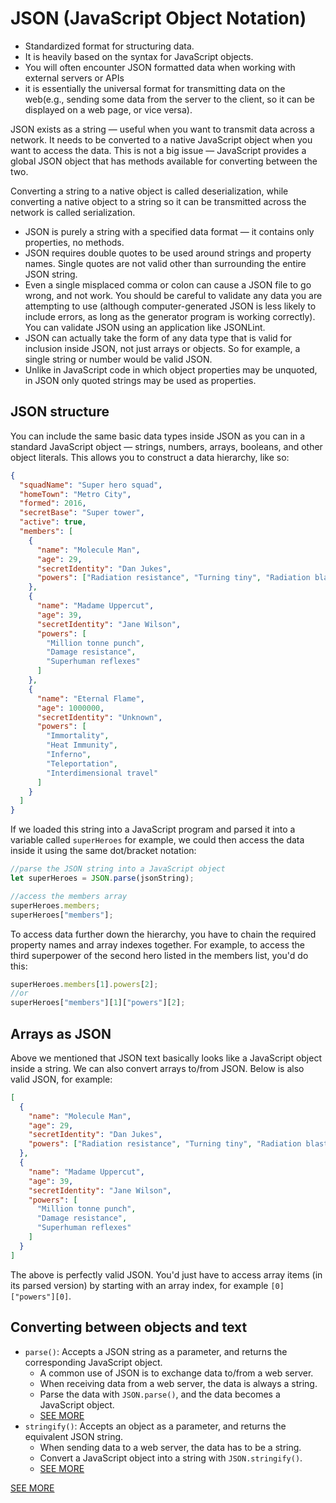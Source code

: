 # JSON (JavaScript Object Notation)

- Standardized format for structuring data.
- It is heavily based on the syntax for JavaScript objects.
- You will often encounter JSON formatted data when working with external servers or APIs 
- it is essentially the universal format for transmitting data on the web(e.g., sending some data from the server to the client, so it can be displayed on a web page, or vice versa).

JSON exists as a string — useful when you want to transmit data across a network. It needs to be converted to a native JavaScript object when you want to access the data. This is not a big issue — JavaScript provides a global JSON object that has methods available for converting between the two.

Converting a string to a native object is called deserialization, while converting a native object to a string so it can be transmitted across the network is called serialization.

- JSON is purely a string with a specified data format — it contains only properties, no methods.
- JSON requires double quotes to be used around strings and property names. Single quotes are not valid other than surrounding the entire JSON string.
- Even a single misplaced comma or colon can cause a JSON file to go wrong, and not work. You should be careful to validate any data you are attempting to use (although computer-generated JSON is less likely to include errors, as long as the generator program is working correctly). You can validate JSON using an application like JSONLint.
- JSON can actually take the form of any data type that is valid for inclusion inside JSON, not just arrays or objects. So for example, a single string or number would be valid JSON.
- Unlike in JavaScript code in which object properties may be unquoted, in JSON only quoted strings may be used as properties.

## JSON structure

You can include the same basic data types inside JSON as you can in a standard JavaScript object — strings, numbers, arrays, booleans, and other object literals. This allows you to construct a data hierarchy, like so:

```json
{
  "squadName": "Super hero squad",
  "homeTown": "Metro City",
  "formed": 2016,
  "secretBase": "Super tower",
  "active": true,
  "members": [
    {
      "name": "Molecule Man",
      "age": 29,
      "secretIdentity": "Dan Jukes",
      "powers": ["Radiation resistance", "Turning tiny", "Radiation blast"]
    },
    {
      "name": "Madame Uppercut",
      "age": 39,
      "secretIdentity": "Jane Wilson",
      "powers": [
        "Million tonne punch",
        "Damage resistance",
        "Superhuman reflexes"
      ]
    },
    {
      "name": "Eternal Flame",
      "age": 1000000,
      "secretIdentity": "Unknown",
      "powers": [
        "Immortality",
        "Heat Immunity",
        "Inferno",
        "Teleportation",
        "Interdimensional travel"
      ]
    }
  ]
}
```

If we loaded this string into a JavaScript program and parsed it into a variable called `superHeroes` for example, we could then access the data inside it using the same dot/bracket notation:

```js
//parse the JSON string into a JavaScript object
let superHeroes = JSON.parse(jsonString);

//access the members array
superHeroes.members;
superHeroes["members"];
```

To access data further down the hierarchy, you have to chain the required property names and array indexes together. For example, to access the third superpower of the second hero listed in the members list, you'd do this:

```js
superHeroes.members[1].powers[2];
//or
superHeroes["members"][1]["powers"][2];
```

## Arrays as JSON

Above we mentioned that JSON text basically looks like a JavaScript object inside a string. We can also convert arrays to/from JSON. Below is also valid JSON, for example:

```json
[
  {
    "name": "Molecule Man",
    "age": 29,
    "secretIdentity": "Dan Jukes",
    "powers": ["Radiation resistance", "Turning tiny", "Radiation blast"]
  },
  {
    "name": "Madame Uppercut",
    "age": 39,
    "secretIdentity": "Jane Wilson",
    "powers": [
      "Million tonne punch",
      "Damage resistance",
      "Superhuman reflexes"
    ]
  }
]
```
The above is perfectly valid JSON. You'd just have to access array items (in its parsed version) by starting with an array index, for example `[0]["powers"][0]`.

## Converting between objects and text

- `parse()`: Accepts a JSON string as a parameter, and returns the corresponding JavaScript object.
    - A common use of JSON is to exchange data to/from a web server.
    - When receiving data from a web server, the data is always a string.
    - Parse the data with `JSON.parse()`, and the data becomes a JavaScript object.
    - [SEE MORE](https://www.w3schools.com/js/js_json_parse.asp)
- `stringify()`: Accepts an object as a parameter, and returns the equivalent JSON string.
    - When sending data to a web server, the data has to be a string.
    - Convert a JavaScript object into a string with `JSON.stringify()`.
    - [SEE MORE](https://www.w3schools.com/js/js_json_stringify.asp)

[SEE MORE](https://developer.mozilla.org/en-US/docs/Learn/JavaScript/Objects/JSON#converting_between_objects_and_text)